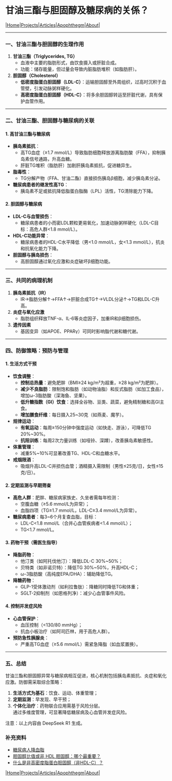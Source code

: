 # 甘油三酯与胆固醇及糖尿病的关係？

|[Home](/README.md)|[Projects](/projects.md)|[Articles](/articles.md)|[Apophthegm](/apophthegm.md)|[About](/about.md)|

---

### **一、甘油三酯与胆固醇的生理作用**
1. **甘油三酯（Triglycerides, TG）**  
   - 血液中主要的脂肪形式，由饮食摄入或肝脏合成。  
   - 功能：储存能量，但过量会导致内脏脂肪堆积（如脂肪肝）。  
2. **胆固醇（Cholesterol）**  
   - **低密度脂蛋白胆固醇（LDL-C）**：运输胆固醇至外周组织，过高时沉积于血管壁，引发动脉粥样硬化。  
   - **高密度脂蛋白胆固醇（HDL-C）**：将多余胆固醇转运至肝脏代谢，具有保护血管作用。

---

### **二、甘油三酯、胆固醇与糖尿病的关联**
#### **1. 高甘油三酯与糖尿病**
- **胰岛素抵抗**：  
  - 高TG血症（≥1.7 mmol/L）导致脂肪细胞释放游离脂肪酸（FFA），抑制胰岛素信号通路，升高血糖。  
  - 肝脏TG堆积（脂肪肝）加剧肝胰岛素抵抗，促进糖异生。  
- **脂毒性**：  
  - TG分解产物（FFA、甘油二酯）直接损伤胰岛β细胞，减少胰岛素分泌。  
- **糖尿病患者的继发性高TG**：  
  - 胰岛素不足或抵抗降低脂蛋白脂酶（LPL）活性，TG清除能力下降。

#### **2. 胆固醇与糖尿病**
- **LDL-C与血管损伤**：  
  - 糖尿病患者的小而密LDL颗粒更易氧化，加速动脉粥样硬化（LDL-C目标：高危人群<1.8 mmol/L）。  
- **HDL-C功能异常**：  
  - 糖尿病患者的HDL-C水平降低（男<1.0 mmol/L，女<1.3 mmol/L），抗炎和抗氧化能力下降。  
- **胆固醇与胰岛损伤**：  
  - 高胆固醇通过氧化应激和炎症破坏β细胞功能。

---

### **三、共同的病理机制**
1. **胰岛素抵抗（IR）**  
   - IR→脂肪分解↑→FFA↑→肝脏合成TG↑→VLDL分泌↑→TG和LDL-C升高。  
2. **炎症与氧化应激**  
   - 脂肪组织释放TNF-α、IL-6等炎症因子，加重IR和β细胞损伤。  
3. **遗传因素**  
   - 基因变异（如APOE、PPARγ）可同时影响脂代谢和糖代谢。

---

### **四、防御策略：预防与管理**
#### **1. 生活方式干预**
- **饮食调整**：  
  - **控制总热量**：避免肥胖（BMI≥24 kg/m²为超重，≥28 kg/m²为肥胖）。  
  - **减少不良脂肪**：限制饱和脂肪（如动物油脂）和反式脂肪（如加工食品），增加ω-3脂肪酸（深海鱼、坚果）。  
  - **低升糖指数（GI）饮食**：选择全谷物、豆类、蔬菜，避免精制糖和高GI主食。  
  - **增加膳食纤维**：每日摄入25~30克（如燕麦、魔芋）。  
- **规律运动**：  
  - **有氧运动**：每周≥150分钟中强度运动（如快走、游泳），可降低TG 20%~30%。  
  - **抗阻训练**：每周2次力量训练（如哑铃、深蹲），改善胰岛素敏感性。  
- **体重管理**：  
  - 减重5%~10%可显著改善TG、HDL-C和血糖水平。  
- **戒烟限酒**：  
  - 吸烟升高LDL-C并损伤血管；酒精摄入需限制（男性≤25克/日，女性≤15克/日）。

#### **2. 定期监测与早期筛查**
- **高危人群**：肥胖、糖尿病家族史、久坐者需每年检测：  
  - 空腹血糖（≥5.6 mmol/L为异常）；  
  - 血脂四项（TG≥1.7 mmol/L，LDL-C≥3.4 mmol/L为异常）。  
- **糖尿病患者**：每3~6个月复查血脂，目标：  
  - LDL-C<1.8 mmol/L（合并心血管疾病者<1.4 mmol/L）；  
  - TG<1.7 mmol/L。

#### **3. 药物干预（需医生指导）**
- **降脂药物**：  
  - 他汀类（如阿托伐他汀）：降低LDL-C 30%~50%；  
  - 贝特类（如非诺贝特）：降低TG 30%~50%，升高HDL-C；  
  - ω-3脂肪酸（高纯度EPA/DHA）：辅助降低TG。  
- **降糖药物**：  
  - GLP-1受体激动剂（如利拉鲁肽）：降糖同时降低TG和体重；  
  - SGLT-2抑制剂（如恩格列净）：减少心血管事件风险。

#### **4. 控制并发症风险**
- **心血管保护**：  
  - 血压控制（<130/80 mmHg）；  
  - 抗血小板治疗（如阿司匹林，用于高危人群）。  
- **预防急性胰腺炎**：  
  - 严重高TG血症（≥5.6 mmol/L）需紧急降脂（如血浆置换）。

---

### **五、总结**
甘油三酯和胆固醇异常与糖尿病相互促进，核心机制包括胰岛素抵抗、炎症和氧化应激。防御需采取综合策略：  
1. **生活方式为基石**：饮食、运动、体重管理；  
2. **定期监测**：早发现、早干预；  
3. **个体化治疗**：药物联合应用需基于风险分层。  
通过多维度管理，可显著降低糖尿病及心血管并发症风险。

注意：以上内容由 DeepSeek R1 生成。

### 补充资料

- [糖尿病人降血脂](https://mp.weixin.qq.com/s/2-EKh9avk_jHI9n_PzzV2w)    
- [胆固醇比值或非 HDL 胆固醇：哪个最重要？](https://www.mayoclinic.org/zh-hans/diseases-conditions/high-blood-cholesterol/expert-answers/cholesterol-ratio/faq-20058006)  
- [什么是非高密度脂蛋白胆固醇（非HDL-C）？](https://zhuanlan.zhihu.com/p/621533406)  

|[Home](/README.md)|[Projects](/projects.md)|[Articles](/articles.md)|[Apophthegm](/apophthegm.md)|[About](/about.md)|


